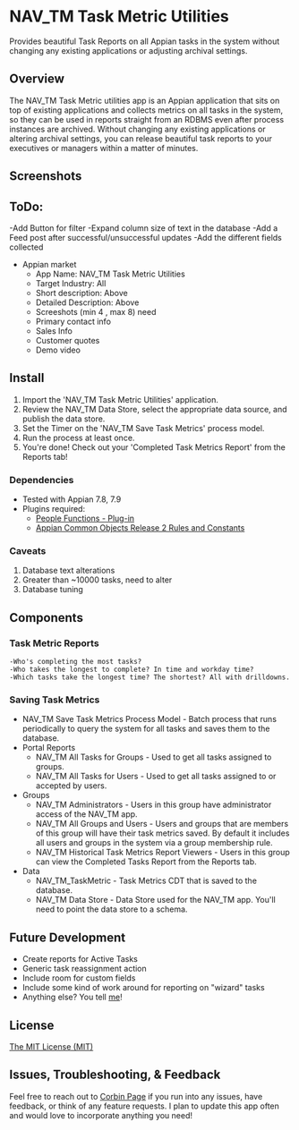 # NAV_TM Task Metric Utilities
Provides beautiful Task Reports on all Appian tasks in the system without changing any existing applications or adjusting archival settings.

## Overview
The NAV_TM Task Metric utilities app is an Appian application that sits on top of existing applications and collects metrics on all tasks in the system, so they can be used in reports straight from an RDBMS even after process instances are archived. Without changing any existing applications or altering archival settings, you can release beautiful task reports to your executives or managers within a matter of minutes. 

## Screenshots

## ToDo:
-Add Button for filter
-Expand column size of text in the database
-Add a Feed post after successful/unsuccessful updates
-Add the different fields collected
* Appian market
  * App Name: NAV_TM Task Metric Utilities
  * Target Industry: All
  * Short description: Above
  * Detailed Description: Above
  * Screeshots (min 4 , max 8) need
  * Primary contact info
  * Sales Info
  * Customer quotes
  * Demo video

## Install
1. Import the 'NAV_TM Task Metric Utilities' application.
2. Review the NAV_TM Data Store, select the appropriate data source, and publish the data store.
3. Set the Timer on the 'NAV_TM Save Task Metrics' process model.
4. Run the process at least once.
5. You're done! Check out your 'Completed Task Metrics Report' from the Reports tab!

### Dependencies
* Tested with Appian 7.8, 7.9
* Plugins required:
  * [People Functions - Plug-in](https://forum.appian.com/suite/tempo/records/type/components/item/i0BCLGOdlMUpdGVqT-RV7oRg74uEGJO7MQ8lm4tmJLMp94GacLswVsmKlY5dOs/view/summary)
  * [Appian Common Objects Release 2 Rules and Constants](https://forum.appian.com/suite/rest/a/content/latest/ioBWsQdLlzKy55h821pegJS_aao_bClfn6kaA2885s8CkmBit_JcaRqqZM/o)

### Caveats
1. Database text alterations
2. Greater than ~10000 tasks, need to alter
3. Database tuning



## Components
### Task Metric Reports
	-Who's completing the most tasks?
	-Who takes the longest to complete? In time and workday time?
	-Which tasks take the longest time? The shortest? All with drilldowns.


### Saving Task Metrics
* NAV_TM Save Task Metrics Process Model - Batch process that runs periodically to query the system for all tasks and saves them to the database.
* Portal Reports
  * NAV_TM All Tasks for Groups - Used to get all tasks assigned to groups.
  * NAV_TM All Tasks for Users - Used to get all tasks assigned to or accepted by users. 
* Groups
  * NAV_TM Administrators - Users in this group have administrator access of the NAV_TM app.
  * NAV_TM All Groups and Users - Users and groups that are members of this group will have their task metrics saved. By default it includes all users and groups in the system via a group membership rule.
  * NAV_TM Historical Task Metrics Report Viewers - Users in this group can view the Completed Tasks Report from the Reports tab.
* Data
  * NAV_TM_TaskMetric - Task Metrics CDT that is saved to the database.
  * NAV_TM Data Store - Data Store used for the NAV_TM app. You'll need to point the data store to a schema.

## Future Development
* Create reports for Active Tasks
* Generic task reassignment action
* Include room for custom fields
* Include some kind of work around for reporting on "wizard" tasks
* Anything else? You tell [me](mailto:corbin@nav-labs.com)!

## License
[The MIT License (MIT)](/LICENSE)

## Issues, Troubleshooting, & Feedback
Feel free to reach out to [Corbin Page](mailto:corbin@nav-labs.com) if you run into any issues, have feedback, or think of any feature requests. I plan to update this app often and would love to incorporate anything you need!
